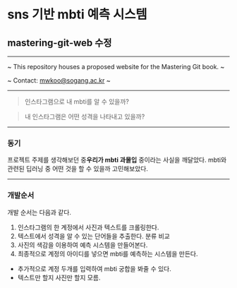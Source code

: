 # sns 기반 mbti 예측 시스템

## mastering-git-web 수정
---

~ This repository houses a proposed website for the Mastering Git book. ~

~ Contact: mwkoo@sogang.ac.kr ~

---

> 인스타그램으로 내 mbti를 알 수 있을까?

> 내 인스타그램은 어떤 성격을 나타내고 있을까?

---
### 동기

 프로젝트 주제를 생각해보던 중**우리가 mbti 과몰입** 중이라는 사실을 깨달았다. mbti와 관련된 딥러닝 중 어떤 것을 할 수 있을까 고민해보았다.

---
### 개발순서

개발 순서는 다음과 같다.

1. 인스타그램의 한 계정에서 사진과 텍스트를 크롤링한다.
2. 텍스트에서 성격을 알 수 있는 단어들을 추출한다. 분류 비교
3. 사진의 색감을 이용하여 예측 시스템을 만들어본다.
4. 최종적으로 계정의 아이디를 넣으면 mbti를 예측하는 시스템을 만든다.

* 추가적으로 계정 두개를 입력하여 mbti 궁합을 봐줄 수 있다.
* 텍스트만 할지 사진만 할지 모름.



